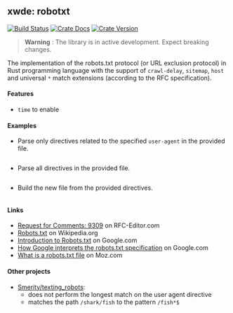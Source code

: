 ## xwde: robotxt

[![Build Status][action-badge]][action-url]
[![Crate Docs][docs-badge]][docs-url]
[![Crate Version][crates-badge]][crates-url]

[action-badge]: https://img.shields.io/github/actions/workflow/status/xwde/robotxt/build.yaml?branch=main&label=build&logo=github&style=for-the-badge
[action-url]: https://github.com/xwde/robotxt/actions/workflows/build.yaml
[crates-badge]: https://img.shields.io/crates/v/robotxt.svg?logo=rust&style=for-the-badge
[crates-url]: https://crates.io/crates/robotxt
[docs-badge]: https://img.shields.io/docsrs/robotxt?logo=Docs.rs&style=for-the-badge
[docs-url]: http://docs.rs/robotxt

> **Warning** : The library is in active development. Expect breaking changes.

The implementation of the robots.txt protocol (or URL exclusion protocol) in
Rust programming language with the support of `crawl-delay`, `sitemap`, `host`
and universal `*` match extensions (according to the RFC specification).

#### Features

- `time` to enable

#### Examples

- Parse only directives related to the specified `user-agent` in the provided
  file.

```rust
```

- Parse all directives in the provided file.

```rust
```

- Build the new file from the provided directives.

```rust
```

#### Links

- [Request for Comments: 9309](https://www.rfc-editor.org/rfc/rfc9309.txt) on
  RFC-Editor.com
- [Robots.txt](https://en.wikipedia.org/wiki/Robots.txt) on Wikipedia.org
- [Introduction to Robots.txt](https://developers.google.com/search/docs/crawling-indexing/robots/intro)
  on Google.com
- [How Google interprets the robots.txt specification](https://developers.google.com/search/docs/crawling-indexing/robots/robots_txt)
  on Google.com
- [What is a robots.txt file](https://moz.com/learn/seo/robotstxt) on Moz.com

#### Other projects

- [Smerity/texting_robots](https://github.com/Smerity/texting_robots):
  - does not perform the longest match on the user agent directive
  - matches the path `/shark/fish` to the pattern `/fish*$`
